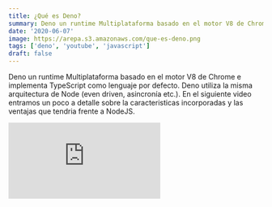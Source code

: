 ```yaml
---
title: ¿Qué es Deno?
summary: Deno un runtime Multiplataforma basado en el motor V8 de Chrome e implementa TypeScript como lenguaje por defecto 
date: '2020-06-07'
image: https://arepa.s3.amazonaws.com/que-es-deno.png
tags: ['deno', 'youtube', 'javascript']
draft: false
---
```


Deno un runtime Multiplataforma basado en el motor V8 de Chrome e implementa TypeScript como lenguaje por defecto. Deno utiliza la misma arquitectura de Node (even driven, asincronía etc.). En el siguiente video entramos un poco a detalle sobre la caracteristicas incorporadas y las ventajas que tendria frente a NodeJS.

<div className="embed-container">
<iframe src="https://www.youtube.com/embed/-lFVt7oKrfk" title="YouTube video player" frameborder="0" allow="accelerometer; autoplay; clipboard-write; encrypted-media; gyroscope; picture-in-picture" allowfullscreen></iframe>
</div>